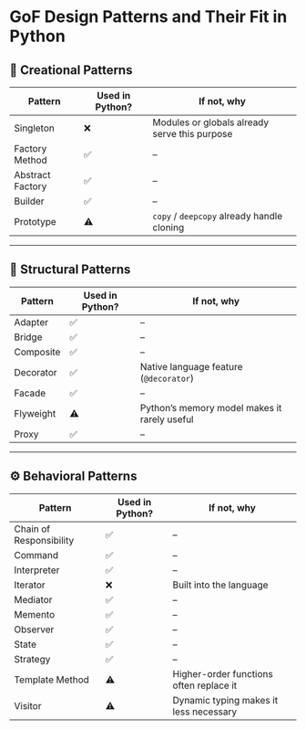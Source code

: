 # GoF Design Patterns and Their Fit in Python

## 🧱 Creational Patterns

| Pattern | Used in Python? | If not, why |
|----------|----------------|-------------|
| Singleton | ❌ | Modules or globals already serve this purpose |
| Factory Method | ✅ | – |
| Abstract Factory | ✅ | – |
| Builder | ✅ | – |
| Prototype | ⚠️ | `copy` / `deepcopy` already handle cloning |

---

## 🧩 Structural Patterns

| Pattern | Used in Python? | If not, why |
|----------|----------------|-------------|
| Adapter | ✅ | – |
| Bridge | ✅ | – |
| Composite | ✅ | – |
| Decorator | ✅ | Native language feature (`@decorator`) |
| Facade | ✅ | – |
| Flyweight | ⚠️ | Python’s memory model makes it rarely useful |
| Proxy | ✅ | – |

---

## ⚙️ Behavioral Patterns

| Pattern | Used in Python? | If not, why |
|----------|----------------|-------------|
| Chain of Responsibility | ✅ | – |
| Command | ✅ | – |
| Interpreter | ✅ | – |
| Iterator | ❌ | Built into the language |
| Mediator | ✅ | – |
| Memento | ✅ | – |
| Observer | ✅ | – |
| State | ✅ | – |
| Strategy | ✅ | – |
| Template Method | ⚠️ | Higher-order functions often replace it |
| Visitor | ⚠️ | Dynamic typing makes it less necessary |

